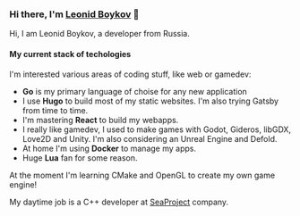 ### Hi there, I'm [Leonid Boykov](https://leonidboykov.com) :wave:

Hi, I am Leonid Boykov, a developer from Russia.

#### My current stack of techologies

I'm interested various areas of coding stuff, like web or gamedev:

  * **Go** is my primary language of choise for any new application
  * I use **Hugo** to build most of my static websites. I'm also trying Gatsby from time to time.
  * I'm mastering **React** to build my webapps.
  * I really like gamedev, I used to make games with Godot, Gideros, libGDX, Love2D and Unity. I'm also considering an Unreal Engine and Defold.
  * At home I'm using **Docker** to manage my apps.
  * Huge **Lua** fan for some reason.

At the moment I'm learning CMake and OpenGL to create my own game engine!

My daytime job is a C++ developer at [SeaProject](https://seaproject.ru) company.

<!--
**leonidboykov/leonidboykov** is a ✨ _special_ ✨ repository because its `README.md` (this file) appears on your GitHub profile.

Here are some ideas to get you started:

- 🔭 I’m currently working on ...
- 🌱 I’m currently learning ...
- 👯 I’m looking to collaborate on ...
- 🤔 I’m looking for help with ...
- 💬 Ask me about ...
- 📫 How to reach me: ...
- 😄 Pronouns: ...
- ⚡ Fun fact: ...
-->
